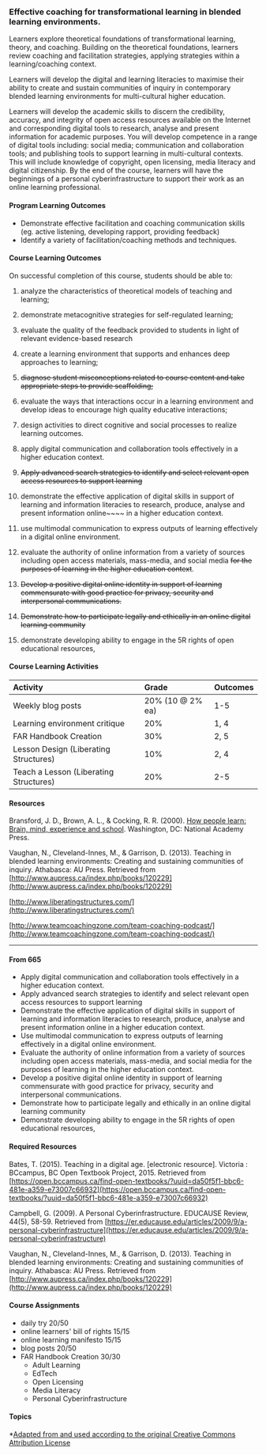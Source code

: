 ### Effective coaching for transformational learning in blended learning environments.

Learners explore theoretical foundations of transformational learning, theory, and coaching. Building on the theoretical foundations, learners review coaching and facilitation strategies, applying strategies within a learning/coaching context.

Learners will develop the digital and learning literacies to maximise their ability to create and sustain communities of inquiry in contemporary blended learning environments for multi-cultural higher education.

Learners will develop the academic skills to discern the credibility, accuracy, and integrity of open access resources available on the Internet and corresponding digital tools to research, analyse and present information for academic purposes.  You will develop competence in a range of digital tools including: social media; communication and collaboration tools;  and publishing tools to support learning in multi-cultural contexts. This will include knowledge of copyright, open licensing, media literacy and digital citizenship. By the end of the course, learners will have the beginnings of a personal cyberinfrastructure to support their work as an online learning professional.

#### Program Learning Outcomes

* Demonstrate effective facilitation and coaching communication skills \(eg. active listening, developing rapport, providing feedback\)
* Identify a variety of facilitation/coaching methods and techniques.

#### Course Learning Outcomes

On successful completion of this course, students should be able to:

1. analyze the characteristics of theoretical models of teaching and learning;

2. demonstrate metacognitive strategies for self-regulated learning;

3. evaluate the quality of the feedback provided to students in light of relevant evidence-based research

4. create a learning environment that supports and enhances deep approaches to learning;

5. ~~diagnose student misconceptions related to course content and take appropriate steps to provide scaffolding;~~

6. evaluate the ways that interactions occur in a learning environment and develop ideas to encourage high quality educative interactions;

7. design activities to direct cognitive and social processes to realize learning outcomes.

8. apply digital communication and collaboration tools effectively in a higher education context.

9. ~~Apply advanced search strategies to identify and select relevant open access resources to support learning~~

10. demonstrate the effective application of digital skills in support of learning and information literacies to research, produce, analyse and present information online~~~~ in a higher education contex~~t~~.

11. use multimodal communication to express outputs of learning effectively in a digital online environment.
12. evaluate the authority of online information from a variety of sources including open access materials, mass-media, and social media ~~for the purposes of learning in the higher education context~~. 
13. ~~Develop a positive digital online identity in support of learning commensurate with good practice for privacy, security and interpersonal communications.~~
14. ~~Demonstrate how to participate legally and ethically in an online digital learning community~~
15. demonstrate developing ability to engage in the 5R rights of open educational resources, 

#### Course Learning Activities

| Activity | Grade | Outcomes |
| :--- | :--- | :--- |
| Weekly blog posts | 20% \(10 @ 2% ea\) | 1-5 |
| Learning environment critique | 20% | 1, 4 |
| FAR Handbook Creation | 30% | 2, 5 |
| Lesson Design \(Liberating Structures\) | 10% | 2, 4 |
| Teach a Lesson \(Liberating Structures\) | 20% | 2-5 |

#### Resources

Bransford, J. D., Brown, A. L., & Cocking, R. R. \(2000\). [How people learn: Brain, mind, experience and school](https://www.nap.edu/read/9853/chapter/1). Washington, DC: National Academy Press.

Vaughan, N., Cleveland-Innes, M., & Garrison, D. \(2013\). Teaching in blended learning environments: Creating and sustaining communities of inquiry. Athabasca: AU Press. Retrieved from [http://www.aupress.ca/index.php/books/120229](http://www.aupress.ca/index.php/books/120229)

[http://www.liberatingstructures.com/](http://www.liberatingstructures.com/)

[http://www.teamcoachingzone.com/team-coaching-podcast/](http://www.teamcoachingzone.com/team-coaching-podcast/)

---

#### From 665

* Apply digital communication and collaboration tools effectively in a higher education context.
* Apply advanced search strategies to identify and select relevant open access resources to support learning
* Demonstrate the effective application of digital skills in support of learning and information literacies to research, produce, analyse and present information online in a higher education context.
* Use multimodal communication to express outputs of learning effectively in a digital online environment.
* Evaluate the authority of online information from a variety of sources including open access materials, mass-media, and social media for the purposes of learning in the higher education context. 
* Develop a positive digital online identity in support of learning commensurate with good practice for privacy, security and interpersonal communications.
* Demonstrate how to participate legally and ethically in an online digital learning community
* Demonstrate developing ability to engage in the 5R rights of open educational resources, 

#### Required Resources

Bates, T. \(2015\). Teaching in a digital age. \[electronic resource\]. Victoria : BCcampus, BC Open Textbook Project, 2015. Retrieved from [https://open.bccampus.ca/find-open-textbooks/?uuid=da50f5f1-bbc6-481e-a359-e73007c66932](https://open.bccampus.ca/find-open-textbooks/?uuid=da50f5f1-bbc6-481e-a359-e73007c66932)

Campbell, G. \(2009\). A Personal Cyberinfrastructure. EDUCAUSE Review, 44\(5\), 58-59. Retrieved from [https://er.educause.edu/articles/2009/9/a-personal-cyberinfrastructure](https://er.educause.edu/articles/2009/9/a-personal-cyberinfrastructure)

Vaughan, N., Cleveland-Innes, M., & Garrison, D. \(2013\). Teaching in blended learning environments: Creating and sustaining communities of inquiry. Athabasca: AU Press. Retrieved from [http://www.aupress.ca/index.php/books/120229](http://www.aupress.ca/index.php/books/120229)

#### Course Assignments

* daily try 20/50
* online learners' bill of rights 15/15
* online learning manifesto 15/15
* blog posts 20/50
* FAR Handbook Creation 30/30
  * Adult Learning
  * EdTech
  * Open Licensing
  * Media Literacy
  * Personal Cyberinfrastructure

#### Topics

\*[Adapted from and used according to the original Creative Commons Attribution License](https://oeru.org/oeru-partners/otago-polytechnic/learning-in-a-digital-age)

